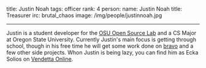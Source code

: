 title: Justin Noah
tags: officer
rank: 4
person:
    name: Justin Noah
    title: Treasurer
    irc: brutal_chaos
    image: /img/people/justinnoah.jpg

---
Justin is a student developer for the [OSU Open Source Lab](http://osuosl.org/) and a CS Major at
Oregon State University. Currently Justin's main focus is getting through
school, though in his free time he will get some work done on [bravo](https://github.com/bravoserver/bravo)
and a few other side projects. Whon Justin is being lazy, you can find him as
Ecka Solios on [Vendetta Online](http://www.vendetta-online.com/).
